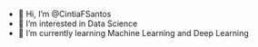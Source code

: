 - 👋 Hi, I’m @CintiaFSantos
- 👀 I’m interested in Data Science
- 🌱 I’m currently learning Machine Learning and Deep Learning


<!---
CintiaFSantos/CintiaFSantos is a ✨ special ✨ repository because its `README.md` (this file) appears on your GitHub profile.
You can click the Preview link to take a look at your changes.
--->
